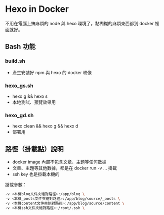 # Hexo in Docker

不用在電腦上搞麻煩的 node 與 hexo 環境了，黏糊糊的麻煩東西都到 docker 裡面就好。

## Bash 功能

### build.sh

- 產生安裝好 npm 與 hexo 的 docker 映像

### hexo_gs.sh

- hexo g && hexo s
- 本地測試、預覽效果用

### hexo_gd.sh

- hexo clean && hexo g && hexo d
- 部署用

## 路徑（掛載點）說明

- docker image 內部不包含文章、主題等任何數據
- 文章、主題等其他數據，都是在 docker run -v ... 掛載
- ssh key 也是掛載本機的

掛載參數：

```bash
-v <本機blog文件夾絕對路徑>:/app/blog \
-v <本機_posts文件夾絕對路徑>:/app/blog/source/_posts \
-v <本機content文件夾絕對路徑>:/app/blog/source/content \
-v <本機ssh文件夾絕對路徑>:/root/.ssh \
```
